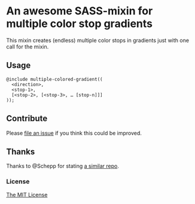 # An awesome SASS-mixin for multiple color stop gradients

This mixin creates (endless) multiple color stops in gradients just with one call for the mixin.

## Usage
	@include multiple-colored-gradient((
	  <direction>,
	  <stop-1>,
	  [<stop-2>, [<stop-3>, … [stop-n]]]
	));

## Contribute
Please [file an issue](https://github.com/drublic/SASS-Mixins/issues) if you think this could be improved.

## Thanks
Thanks to @Schepp for stating [a similar repo](https://github.com/Schepp/SASS-Mixins).

### License
[The MIT License](https://github.com/drublic/SASS-Mixins/blob/master/LICENSE.md)

